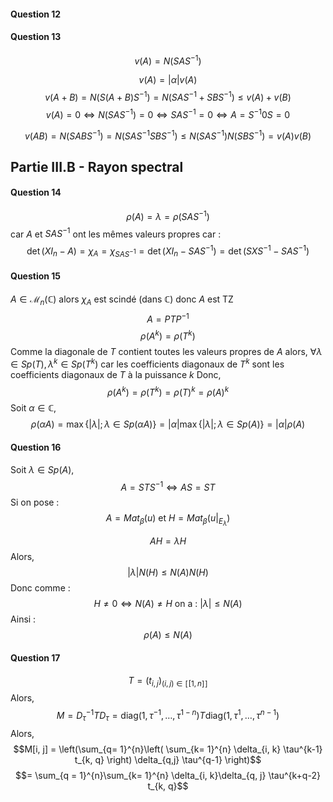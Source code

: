 #### Question 12
#### Question 13
$$v(A) = N(SAS^{-1})$$

$$v(A) = \left| \alpha\right| v(A)$$
$$v(A+B) = N(S(A+B)S^{-1})= N(SAS^{-1} + SBS^{-1}) \leq v(A) + v(B) $$
$$v(A) = 0 \Leftrightarrow N(SAS^{-1}) = 0 \Leftrightarrow SAS^{-1} = 0 \Leftrightarrow A = S^{-1}0S = 0$$

$$v(AB) = N(SABS^{-1}) = N(SAS^{-1}SBS^{-1}) \leq N(SAS^{-1}) N(SBS^{-1}) = v(A)v(B)$$

## Partie III.B - Rayon spectral
#### Question 14
$$\rho(A) = \lambda = \rho(SAS^{-1})$$
car $A$ et $SAS^{-1}$ ont les mêmes valeurs propres car : 
$$\det(XI_{n}-A)  = \chi_{A} = \chi_{SAS^{-1}} = \det(XI_{n}-SAS^{-1}) = \det(SXS^{-1}- SAS^{-1})$$

#### Question 15
$A \in \mathcal{M}_{n}(\mathbb{C})$ alors $\chi_{A}$ est scindé (dans $\mathbb{C}$) donc $A$ est TZ
$$A = PTP^{-1}$$
$$\rho(A^{k}) = \rho(T^{k})$$
Comme la diagonale de $T$ contient toutes les valeurs propres de $A$ alors, $\forall \lambda \in Sp(T), \lambda^{k} \in Sp(T^{k})$ car les coefficients diagonaux de $T^{k}$ sont les coefficients diagonaux de $T$ à la puissance $k$
Donc,
$$\rho(A^{k}) = \rho(T^{k}) = \rho(T)^{k} = \rho(A)^{k}$$
Soit $\alpha \in \mathbb{C}$, 
$$\rho(\alpha A) = \max\{ \left| \lambda\right| ; \lambda \in Sp(\alpha A) \} = \left| \alpha\right|\max\{  \left| \lambda\right| ; \lambda \in Sp(A) \} = \left| \alpha\right| \rho(A) $$

#### Question 16
Soit $\lambda \in Sp(A)$, 
$$A = STS^{-1} \Leftrightarrow AS = ST$$
Si on pose : 
$$A = Mat_{\beta}(u) \text{ et } H=Mat_{\beta}(u|_{E_{\lambda}})$$

$$AH =\lambda H $$
Alors, 
$$\left| \lambda\right|N(H) \leq N(A)N(H)$$
Donc comme : 
$$H \neq 0 \Leftrightarrow N(A) \neq H  \text{ on a : } \left| \lambda \right| \leq N(A) $$
Ainsi : 
$$\rho(A) \leq N(A)$$

#### Question 17
$$T = (t_{i, j})_{(i, j) \in [\![1,n]\!]}$$
Alors, 
$$M = D^{-1}_{\tau} T D_{\tau} = \mathrm{diag}(1, \tau^{-1}, \dots, \tau^{1-n})T \mathrm{diag}(1, \tau^{1}, \dots, \tau^{n-1})$$
Alors, 
$$M[i, j] = \left(\sum_{q=  1}^{n}\left( \sum_{k=  1}^{n} \delta_{i, k} \tau^{k-1} t_{k, q} \right) \delta_{q,j} \tau^{q-1}  \right)$$
$$= \sum_{q = 1}^{n}\sum_{k= 1}^{n} \delta_{i, k}\delta_{q, j} \tau^{k+q-2} t_{k, q}$$
